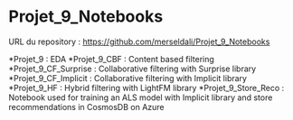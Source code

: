 # Projet_9_Notebooks


URL du repository : https://github.com/merseldali/Projet_9_Notebooks


*Projet_9 : EDA
*Projet_9_CBF : Content based filtering
*Projet_9_CF_Surprise : Collaborative filtering with Surprise library
*Projet_9_CF_Implicit : Collaborative filtering with Implicit library
*Projet_9_HF : Hybrid filtering with LightFM library
*Projet_9_Store_Reco : Notebook used for training an ALS model with Implicit library and store recommendations in CosmosDB on Azure